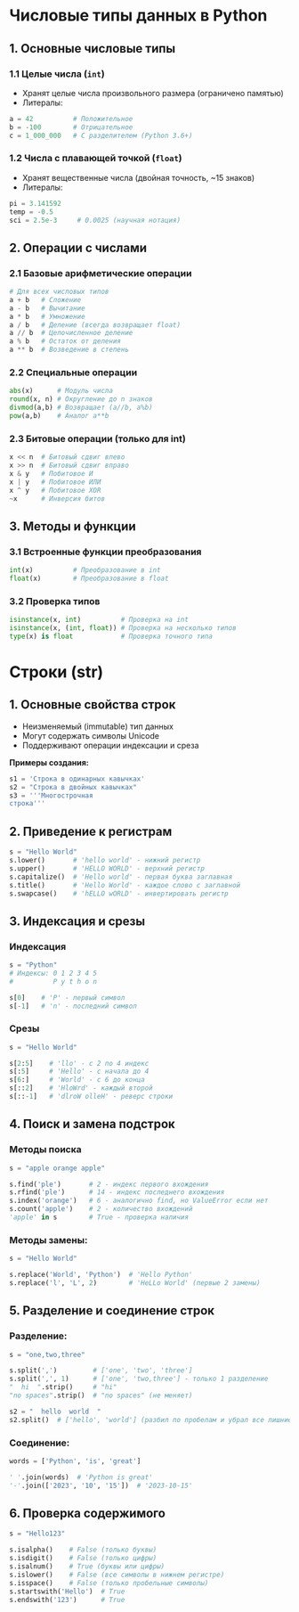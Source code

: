 # Числовые типы данных в Python

## 1. Основные числовые типы

### 1.1 Целые числа (`int`)
- Хранят целые числа произвольного размера (ограничено памятью)
- Литералы:
```python
a = 42          # Положительное
b = -100        # Отрицательное
c = 1_000_000   # С разделителем (Python 3.6+)
```

### 1.2 Числа с плавающей точкой (`float`)
- Хранят вещественные числа (двойная точность, ~15 знаков)
- Литералы:
```python
pi = 3.141592
temp = -0.5
sci = 2.5e-3     # 0.0025 (научная нотация)  
```

## 2. Операции с числами

### 2.1 Базовые арифметические операции

```python
# Для всех числовых типов
a + b   # Сложение
a - b   # Вычитание
a * b   # Умножение
a / b   # Деление (всегда возвращает float)
a // b  # Целочисленное деление
a % b   # Остаток от деления
a ** b  # Возведение в степень  
```

### 2.2 Специальные операции

```python
abs(x)      # Модуль числа
round(x, n) # Округление до n знаков
divmod(a,b) # Возвращает (a//b, a%b)
pow(a,b)    # Аналог a**b
```

### 2.3 Битовые операции (только для int)
```python
x << n  # Битовый сдвиг влево
x >> n  # Битовый сдвиг вправо
x & y   # Побитовое И
x | y   # Побитовое ИЛИ
x ^ y   # Побитовое XOR
~x      # Инверсия битов
```

## 3. Методы и функции

### 3.1 Встроенные функции преобразования
```python
int(x)          # Преобразование в int
float(x)        # Преобразование в float
```

### 3.2 Проверка типов
```python
isinstance(x, int)          # Проверка на int
isinstance(x, (int, float)) # Проверка на несколько типов
type(x) is float            # Проверка точного типа
```

# Строки (str)

## 1. Основные свойства строк
- Неизменяемый (immutable) тип данных
- Могут содержать символы Unicode
- Поддерживают операции индексации и среза

**Примеры создания:**
```python
s1 = 'Строка в одинарных кавычках'
s2 = "Строка в двойных кавычках"
s3 = '''Многострочная
строка'''
```

## 2. Приведение к регистрам
```python
s = "Hello World"
s.lower()       # 'hello world' - нижний регистр
s.upper()       # 'HELLO WORLD' - верхний регистр
s.capitalize()  # 'Hello world' - первая буква заглавная
s.title()       # 'Hello World' - каждое слово с заглавной
s.swapcase()    # 'hELLO wORLD' - инвертировать регистр
```

## 3. Индексация и срезы
### Индексация
```python
s = "Python"
# Индексы: 0 1 2 3 4 5
#          P y t h o n

s[0]    # 'P' - первый символ
s[-1]   # 'n' - последний символ
```
### Срезы
```python
s = "Hello World"

s[2:5]    # 'llo' - с 2 по 4 индекс
s[:5]     # 'Hello' - с начала до 4
s[6:]     # 'World' - с 6 до конца
s[::2]    # 'HloWrd' - каждый второй
s[::-1]   # 'dlroW olleH' - реверс строки
```

## 4. Поиск и замена подстрок

### Методы поиска
```python
s = "apple orange apple"

s.find('ple')       # 2 - индекс первого вхождения
s.rfind('ple')      # 14 - индекс последнего вхождения
s.index('orange')   # 6 - аналогично find, но ValueError если нет
s.count('apple')    # 2 - количество вхождений
'apple' in s        # True - проверка наличия
```

### Методы замены:
```python
s = "Hello World"

s.replace('World', 'Python')  # 'Hello Python'
s.replace('l', 'L', 2)        # 'HeLLo World' (первые 2 замены)
```

## 5. Разделение и соединение строк
### Разделение:
```python
s = "one,two,three"

s.split(',')         # ['one', 'two', 'three']
s.split(',', 1)      # ['one', 'two,three'] - только 1 разделение
"  hi  ".strip()     # "hi"
"no spaces".strip()  # "no spaces" (не меняет)

s2 = "  hello  world  "
s2.split()  # ['hello', 'world'] (разбил по пробелам и убрал все лишние)
```

### Соединение:
```python
words = ['Python', 'is', 'great']

' '.join(words)  # 'Python is great'
'-'.join(['2023', '10', '15'])  # '2023-10-15'
```

## 6. Проверка содержимого
```python
s = "Hello123"

s.isalpha()    # False (только буквы)
s.isdigit()    # False (только цифры)
s.isalnum()    # True (буквы или цифры)
s.islower()    # False (все символы в нижнем регистре)
s.isspace()    # False (только пробельные символы)
s.startswith('Hello')  # True
s.endswith('123')      # True
```
